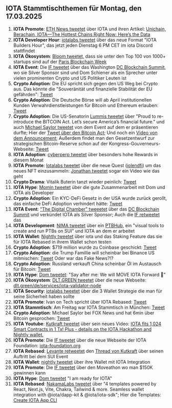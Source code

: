 ## IOTA Stammtischthemen für Montag, den 17.03.2025

1. **IOTA Promote**: [ETH News tweetet](https://x.com/ETHNews_com/status/1899072277796270432) über IOTA und ihren Artikel: [Unichain, Berachain, IOTA—The Hottest Chains Right Now: Here’s the Data](https://www.ethnews.com/unichain-berachain-iota-the-hottest-chains-right-now-heres-the-data/?feed_id=7971&_unique_id=67ced88082a1c)
2. **IOTA Developer Hour**: [iotalabs tweetet](https://x.com/iotalabs_/status/1899134191847006403) über das neue Format "IOTA Builders Hour", das jetzt jeden Dienstag 6 PM CET im iota Discord stattfindet
3. **IOTA Ökosystem**: [Bloom tweetet](https://x.com/bloomwalletio/status/1899185136337645672), dass sie unter den Top 100 von 1000+ startups sind auf der [Paris Blockchain Week](https://x.com/ParisBlockWeek)
4. **IOTA Event**: Die [IF tweetet](https://x.com/iota/status/1899112145658277943) über das Washington [DC Blockchain Summit](https://www.dcblockchainsummit.com/), wo sie Silver Sponsor sind und Dom Schiener als ein Sprecher unter vielen prominenten Crypto und US Politiker Leuten ist
5. **Crypto Adoption**: Die EU spricht sich gegen den US Weg bei Crypto aus. Das könnte die "Souveränität und finanzielle Stabilität der EU gefährden": [Tweet](https://x.com/blocktrainer/status/1899397654544584959)
6. **Crypto Adoption**: Die Deutsche Börse will ab April institutionellen Kunden Verwahrdienstleistungen für Bitcoin und Ethereum erlauben: [Tweet](https://x.com/blocktrainer/status/1899399780301750395)
7. **Crypto Adoption**: Die US-Senatorin [Lummis tweetet](https://x.com/SenLummis/status/1899459877480579344) über "Proud to re-introduce the BITCOIN Act. Let’s secure America’s financial future." und auch [Michael Saylor tweetet](https://x.com/BitcoinMagazine/status/1899460139691671556) von dem Event auf dem er präsentieren durfte; Hier der [Tweet über den Bitcoin Act](https://x.com/SenLummis/status/1899449083628036177); Und noch ein [Video von dem Announcement](https://x.com/BitcoinNewsCom/status/1899479646992846924); Außerdem findet man den Gesetzentwurf zur strategischen Bitcoin-Reserve schon auf der Kongress-Gouverneurs-Webseite: [Tweet](https://x.com/BitcoinMagazine/status/1899973477479731678)
8. **IOTA Adoption**: [cyberperp tweetet](https://x.com/cyberperp/status/1899435609866879108) über besonders hohe Rewards in diesem Monat
9. **IOTA Promote**: [Iotalabs tweetet](https://x.com/iotalabs_/status/1899475471319847336) über die neue Quest ([iolendfi](https://x.com/iolendfi)) um das neues NFT einzusammeln: [Jonathan tweetet](https://x.com/3rdEclips3/status/1899737827891433880) sogar ein Video wie das geht
10. **Crypto Drama**: Vitalik Buterin tanzt wieder peinlich: [Tweet](https://x.com/otteroooo/status/1899460250455204324)
11. **IOTA Hype**: [Momin tweetet](https://x.com/mominsaqib/status/1899528247655719165) über die gute Zusammenarbeit mit Dom und IOTA als Developer
12. **Crypto Adoption**: Ein KYC-DeFi Gesetz in der USA wurde zurück gerollt, das einfache DeFi Adoption verhindert hätte: [Tweet](https://x.com/jchervinsky/status/1899586234248499450)
13. **IOTA Event**: ["The Digital Chamber" tweeetet](https://x.com/DigitalChamber/status/1899838672326807596) über das [DC Blockchain Summit](https://www.dcblockchainsummit.com/sponsors/) und verkündet IOTA als Silver Sponsor; Auch die [IF retweetet](https://x.com/iota/status/1899855666459611376) das
14. **IOTA Development**: [NIMA tweetet](https://x.com/0xBusmin/status/1899828668538503598) über ein [PTBHub](https://t.co/rUkFPbPfXc), ein "visual tools to create and run PTBs on SUI" und IOTA an dem er arbeitet
15. **IOTA Wallet**: [Nightly tweetet](https://x.com/Nightly_app/status/1900170432961024322) über iota und das Staking Feature das sie für IOTA Rebased in ihrem Wallet schon testen
16. **Crypto Adoption**: $719 million wurde zu Coinbase geschickt: [Tweet](https://x.com/TheCryptoLark/status/1900162499913068639)
17. **Crypto Adoption**: die Trump Famillie will scheinbar bei Binance US mitmischen: [Tweet](https://x.com/blocktrainer/status/1900201185237221619) Oder war das Fake News?!?
18. **Crypto Adoption**: Russland verkauft China scheinbar Öl im Austausch für Bitcoin: [Tweet](https://x.com/Ashcryptoreal/status/1900450228307657176)
19. **IOTA Hype**: [Dom tweetet](https://x.com/DomSchiener/status/1900232681675276786): "Say after me: We will MOVE IOTA Forward 🚀"
20. **IOTA Ökosystem**: [DLT.GREEN tweetet](https://x.com/dlt_green/status/1900281119590789520) über die neue Webseite: [dlt.green/de/services/iota-validator-node](https://dlt.green/de/services/iota-validator-node)
21. **IOTA Security**: [iotalabs tweetet](https://x.com/iotalabs_/status/1899837796241605043) über die 3 Wallet Strategie die man für seine Sicherheit haben sollte
22. **IOTA Promote**: Ivan on Tech spricht über IOTA Rebased: [Tweet](https://x.com/GMZeusINV/status/1900645877976342956)
23. **IOTA Stammtisch**: Am Freitag war IOTA Stammtisch in München: [Tweet](https://x.com/IotaMunchen)
24. **Crypto Adoption**: Michael Saylor bei FOX News und hat 6min über Bitcoin gesprochen: [Tweet](https://x.com/DocumentingBTC/status/1901275639224627508)
25. **IOTA Youtube**: [Kutkraft tweetet](https://x.com/kutkraft/status/1900825347723325746) über sein neues Video: [IOTA fits 1,024 Smart Contracts in 1 Tx! Plus - details on the IOTA Hackathon and Nightly wallet.](https://www.youtube.com/watch?v=hQwgH_BmYIY)
26. **IOTA Promote**: Die [IF tweetet](https://x.com/iota/status/1901634746423345565) über die neue Webseite der IOTA Foundation: [iota-foundation.org](https://iota-foundation.org/)
27. **IOTA Rebased**: [Levante retweetet](https://x.com/lzpap/status/1901349246386782679) den [Thread von Kutkraft](https://x.com/kutkraft/status/1901234246871650370) über seinen Auftritt bei dem SUI Event
28. **IOTA Wallet**: [nightly tweetet](https://x.com/Nightly_app/status/1901630790116536335) über ihre Wallet mit IOTA Integration
29. **IOTA Promote**: Die [IF tweetet](https://x.com/iota/status/1901562892282933340) über den Moveathon wo man $150K gewinnen kann
30. **IOTA Hype**: [Dom tweetet](https://x.com/DomSchiener/status/1901600140957249885) "I am ready for IOTA"
31. **IOTA Rebased**: [NakamaLabs tweetet](https://x.com/Nakama_Labs/status/1901634791369269368) über "4 templates powered by React, Next.js, Vite, Chakra, Tailwind & more. Seamless wallet integration with @iota/dapp-kit & @iota/iota-sdk"; Hier die Templates: [Create IOTA App CLI](https://create-iota-app.vercel.app/)
